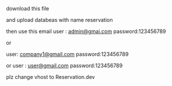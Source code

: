 download this file

and upload databeas with name reservation

then use this email 
user : admin@gmai.com
password:123456789

or

user: company1@gmail.com
password:123456789

or
user : user@gmail.com
password:123456789

plz change  vhost to Reservation.dev
